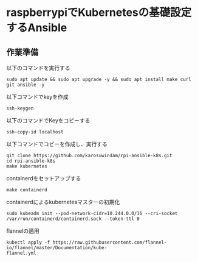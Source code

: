 # raspberrypiでKubernetesの基礎設定するAnsible

## 作業準備
以下のコマンドを実行する
```
sudo apt update && sudo apt upgrade -y && sudo apt install make curl git ansible -y
```

以下コマンドでkeyを作成
```
ssh-keygen
```

以下のコマンドでKeyをコピーする
```
ssh-copy-id localhost
```

以下コマンドでコピーを作成し、実行する
```
git clone https://github.com/karosuwindam/rpi-ansible-k8s.git
cd rpi-ansible-k8s
make kubernetes
```

containerdをセットアップする
```
make containerd
```


containerdによるkubernetesマスターの初期化
```
sudo kubeadm init --pod-network-cidr=10.244.0.0/16 --cri-socket /var/run/containerd/containerd.sock --token-ttl 0
```

flannelの適用
```
kubectl apply -f https://raw.githubusercontent.com/flannel-io/flannel/master/Documentation/kube-
flannel.yml
```